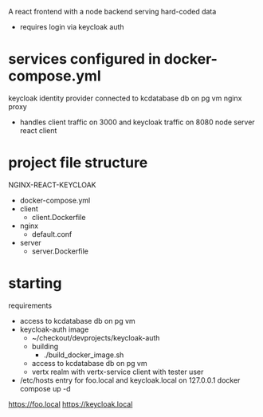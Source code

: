 A react frontend with a node backend serving hard-coded data
- requires login via keycloak auth

# services configured in docker-compose.yml
keycloak identity provider connected to kcdatabase db on pg vm
nginx proxy
- handles client traffic on 3000 and keycloak traffic on 8080
node server
react client

# project file structure
NGINX-REACT-KEYCLOAK
- docker-compose.yml
- client
  - client.Dockerfile
- nginx
  - default.conf
- server
  - server.Dockerfile

# starting
requirements
- access to kcdatabase db on pg vm
- keycloak-auth image
  - ~/checkout/devprojects/keycloak-auth
  - building
    - ./build_docker_image.sh
  - access to kcdatabase db on pg vm
  - vertx realm with vertx-service client with tester user
- /etc/hosts entry for foo.local and keycloak.local on 127.0.0.1
docker compose up -d

https://foo.local
https://keycloak.local
